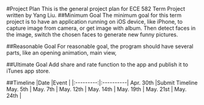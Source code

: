 #Project Plan
This is the general project plan for ECE 582 Term Project written by Yang Liu.
##Minimum Goal
The minimum goal for this term project is to have an application running on iOS device, like iPhone, to capture image from camera, or get image with album. Then detect faces in the image, switch the chosen faces to generate new funny pictures. 

##Reasonable Goal
For reasonable goal, the program should have several parts, like an opening animation, main view, 

##Ultimate Goal
Add share and rate function to the app and publish it to iTunes app store.

##Timeline
|Date		|Event		|
|:---------:|:----------|
Apr. 30th	|Submit Timeline
May. 5th	|
May. 7th	|
May. 12th	|
May. 14th	|
May. 19th	|
May. 21st	|
May. 24th	|

